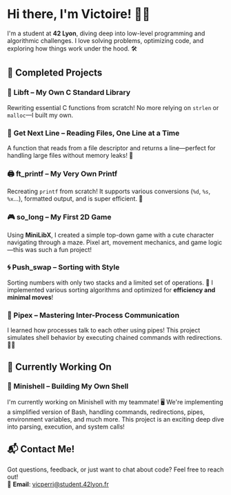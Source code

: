 # Hi there, I'm Victoire! 👋✨  

I'm a student at **42 Lyon**, diving deep into low-level programming and algorithmic challenges. I love solving problems, optimizing code, and exploring how things work under the hood. 🛠️  

## 📌 Completed Projects  

### 🔹 **Libft** – My Own C Standard Library  
Rewriting essential C functions from scratch! No more relying on `strlen` or `malloc`—I built my own.  

### 📜 **Get Next Line** – Reading Files, One Line at a Time  
A function that reads from a file descriptor and returns a line—perfect for handling large files without memory leaks! 📖  

### 🖨️ **ft_printf** – My Very Own Printf  
Recreating `printf` from scratch! It supports various conversions (`%d`, `%s`, `%x`...), formatted output, and is super efficient. 🦾  

### 🎮 **so_long** – My First 2D Game  
Using **MiniLibX**, I created a simple top-down game with a cute character navigating through a maze. Pixel art, movement mechanics, and game logic—this was such a fun project!  

### 🌀 **Push_swap** – Sorting with Style  
Sorting numbers with only two stacks and a limited set of operations. 🚀 I implemented various sorting algorithms and optimized for **efficiency and minimal moves**!   

### 🔗 Pipex – Mastering Inter-Process Communication
I learned how processes talk to each other using pipes! This project simulates shell behavior by executing chained commands with redirections. 🔄💡

## 🔧 Currently Working On

### 🐚 Minishell – Building My Own Shell
I'm currently working on Minishell with my teammate! 🖥️ We're implementing a simplified version of Bash, handling commands, redirections, pipes, environment variables, and much more. This project is an exciting deep dive into parsing, execution, and system calls!

## 📬 Contact Me!  
Got questions, feedback, or just want to chat about code? Feel free to reach out!  
📧 **Email**: [vicperri@student.42lyon.fr](mailto:vicperri@student.42lyon.fr) 
